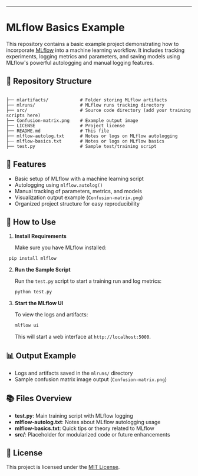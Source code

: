 
---
# MLflow Basics Example

This repository contains a basic example project demonstrating how to incorporate [MLflow](https://mlflow.org/) into a machine learning workflow. It includes tracking experiments, logging metrics and parameters, and saving models using MLflow's powerful autologging and manual logging features.

## 📁 Repository Structure

````

├── mlartifacts/            # Folder storing MLflow artifacts
├── mlruns/                 # MLflow runs tracking directory
├── src/                    # Source code directory (add your training scripts here)
├── Confusion-matrix.png    # Example output image
├── LICENSE                 # Project license
├── README.md               # This file
├── mlflow-autolog.txt      # Notes or logs on MLflow autologging
├── mlflow-basics.txt       # Notes or logs on MLflow basics
├── test.py                 # Sample test/training script

````

## 🚀 Features

- Basic setup of MLflow with a machine learning script
- Autologging using `mlflow.autolog()`
- Manual tracking of parameters, metrics, and models
- Visualization output example (`Confusion-matrix.png`)
- Organized project structure for easy reproducibility

## 🧪 How to Use

1. **Install Requirements**

   Make sure you have MLflow installed:

  ````bash
   pip install mlflow
````

2. **Run the Sample Script**

   Run the `test.py` script to start a training run and log metrics:

   ```bash
   python test.py
   ```

3. **Start the MLflow UI**

   To view the logs and artifacts:

   ```bash
   mlflow ui
   ```

   This will start a web interface at `http://localhost:5000`.

## 📊 Output Example

* Logs and artifacts saved in the `mlruns/` directory
* Sample confusion matrix image output (`Confusion-matrix.png`)

## 📚 Files Overview

* **test.py**: Main training script with MLflow logging
* **mlflow-autolog.txt**: Notes about MLflow autologging usage
* **mlflow-basics.txt**: Quick tips or theory related to MLflow
* **src/**: Placeholder for modularized code or future enhancements

## 📝 License

This project is licensed under the [MIT License](LICENSE).


